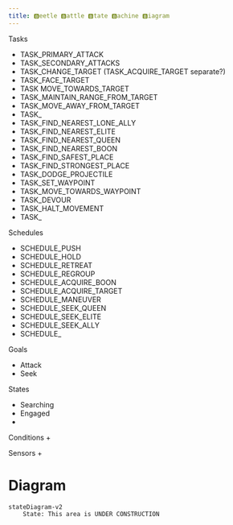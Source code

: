 ```yaml
---
title: 🅱eetle 🅱attle 🅱tate 🅱achine 🅱iagram
---
```

Tasks
+ TASK_PRIMARY_ATTACK
+ TASK_SECONDARY_ATTACKS
+ TASK_CHANGE_TARGET (TASK_ACQUIRE_TARGET separate?)
+ TASK_FACE_TARGET
+ TASK MOVE_TOWARDS_TARGET
+ TASK_MAINTAIN_RANGE_FROM_TARGET
+ TASK_MOVE_AWAY_FROM_TARGET
+ TASK_
+ TASK_FIND_NEAREST_LONE_ALLY
+ TASK_FIND_NEAREST_ELITE
+ TASK_FIND_NEAREST_QUEEN
+ TASK_FIND_NEAREST_BOON
+ TASK_FIND_SAFEST_PLACE
+ TASK_FIND_STRONGEST_PLACE
+ TASK_DODGE_PROJECTILE
+ TASK_SET_WAYPOINT
+ TASK_MOVE_TOWARDS_WAYPOINT
+ TASK_DEVOUR
+ TASK_HALT_MOVEMENT
+ TASK_


Schedules
+ SCHEDULE_PUSH
+ SCHEDULE_HOLD
+ SCHEDULE_RETREAT
+ SCHEDULE_REGROUP
+ SCHEDULE_ACQUIRE_BOON
+ SCHEDULE_ACQUIRE_TARGET
+ SCHEDULE_MANEUVER
+ SCHEDULE_SEEK_QUEEN
+ SCHEDULE_SEEK_ELITE
+ SCHEDULE_SEEK_ALLY
+ SCHEDULE_

Goals
+ Attack
+ Seek 



States
+ Searching
+ Engaged
+ 


Conditions
+ 


Sensors
+ 


Diagram
===

```mermaid
stateDiagram-v2
    State: This area is UNDER CONSTRUCTION